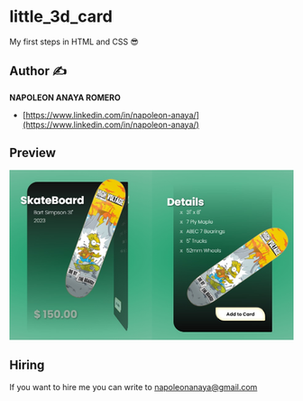# little_3d_card
My first steps in HTML and CSS 😎

## Author ✍

**NAPOLEON ANAYA ROMERO**

-	[https://www.linkedin.com/in/napoleon-anaya/](https://www.linkedin.com/in/napoleon-anaya/)

## Preview

![..](https://github.com/alucart2005/little_3d_card/blob/main/img/preview.jpg?raw=true)

## Hiring 
If you want to hire me you can write to napoleonanaya@gmail.com
